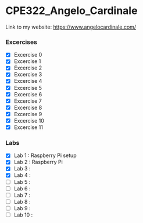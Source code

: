 # CPE322_Angelo_Cardinale
Link to my website: https://www.angelocardinale.com/

### Excercises

- [x] Excercise 0
- [x] Excercise 1
- [x] Excercise 2
- [x] Excercise 3
- [x] Excercise 4
- [x] Excercise 5
- [x] Excercise 6
- [x] Excercise 7
- [x] Excercise 8
- [x] Excercise 9
- [x] Excercise 10
- [x] Excercise 11

### Labs
- [x] Lab 1 : Raspberry Pi setup
- [x] Lab 2 : Raspberry Pi
- [x] Lab 3 :
- [x] Lab 4 :
- [ ] Lab 5 :
- [ ] Lab 6 :
- [ ] Lab 7 :
- [ ] Lab 8 :
- [ ] Lab 9 :
- [ ] Lab 10 :
